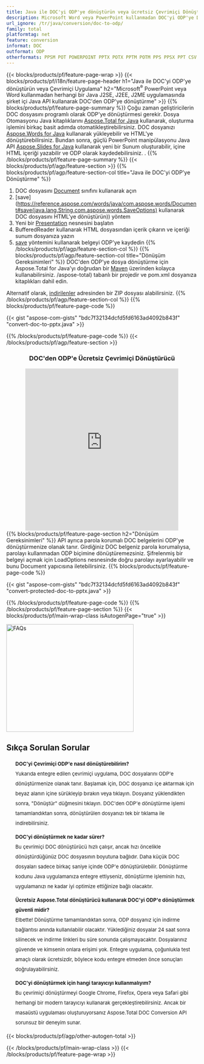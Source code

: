 ```yaml
---
title: Java ile DOC'yi ODP'ye dönüştürün veya ücretsiz Çevrimiçi Dönüştürücü ile 
description: Microsoft Word veya PowerPoint kullanmadan DOC'yi ODP'ye Dışa Aktarmak için Java API veya çevrimiçi. Kodu entegre etmeden önce ücretsiz DOC'den ODP'e çevrimiçi dönüştürücüyü hızlı bir şekilde test edin. 
url_ignore: /tr/java/conversion/doc-to-odp/
family: total
platformtag: net
feature: conversion
informat: DOC
outformat: ODP
otherformats: PPSM POT POWERPOINT PPTX POTX PPTM POTM PPS PPSX PPT CSV DIF FODS ODS SXC TSV XLAM XLTM EXCEL XLS XLSB XLSM XLSX XLT XLTM XLTX
---
```

{{< blocks/products/pf/feature-page-wrap >}}
{{< blocks/products/pf/i18n/feature-page-header h1="Java ile DOC'yi ODP'ye dönüştürün veya Çevrimiçi Uygulama" h2="Microsoft<sup>&reg;</sup> PowerPoint veya Word kullanmadan herhangi bir Java J2SE, J2EE, J2ME uygulamasında şirket içi Java API kullanarak DOC'den ODP'ye dönüştürme" >}}
{{% blocks/products/pf/feature-page-summary %}}
Çoğu zaman geliştiricilerin DOC dosyasını programlı olarak ODP'ye dönüştürmesi gerekir. Dosya Otomasyonu Java kitaplıklarını [Aspose.Total for Java](https://products.aspose.com/total/java/) kullanarak, oluşturma işlemini birkaç basit adımda otomatikleştirebilirsiniz. DOC dosyanızı [Aspose.Words for Java](https://products.aspose.com/words/java/) kullanarak yükleyebilir ve HTML'ye dönüştürebilirsiniz. Bundan sonra, güçlü PowerPoint manipülasyonu Java API [Aspose.Slides for Java](https://products.aspose.com/slides/java/) kullanarak yeni bir Sunum oluşturabilir, içine HTML içeriği yazabilir ve ODP olarak kaydedebilirsiniz. .
{{% /blocks/products/pf/feature-page-summary  %}}
{{< blocks/products/pf/agp/feature-section >}}
{{% blocks/products/pf/agp/feature-section-col title="Java ile DOC'yi ODP'ye Dönüştürme" %}}
1. DOC dosyasını [Document](https://reference.aspose.com/words/java/com.aspose.words/Document) sınıfını kullanarak açın
2. [save](https://reference.aspose.com/words/java/com.aspose.words/Document#save(java.lang.String,com.aspose.words.SaveOptions) kullanarak DOC dosyasını HTML'ye dönüştürün)) yöntem
3. Yeni bir [Presentation](https://reference.aspose.com/slides/java/com.aspose.slides/Presentation) nesnesini başlatın
5. BufferedReader kullanarak HTML dosyasından içerik çıkarın ve içeriği sunum dosyanıza yazın
6. [save](https://reference.aspose.com/slides/java/com.aspose.slides/Presentation#save-java.io.OutputStream-int-) yöntemini kullanarak belgeyi ODP'ye kaydedin
{{% /blocks/products/pf/agp/feature-section-col %}}
{{% blocks/products/pf/agp/feature-section-col title="Dönüşüm Gereksinimleri" %}}
DOC'den ODP'ye dosya dönüştürme için Aspose.Total for Java'yı doğrudan bir [Maven](https://repository.aspose.com/webapp/#/artifacts/browse/tree/General/repo/com/aspose) üzerinden kolayca kullanabilirsiniz. /aspose-total) tabanlı bir projedir ve pom.xml dosyanıza kitaplıkları dahil edin.

Alternatif olarak, [indirilenler](https://releases.aspose.com/total/java) adresinden bir ZIP dosyası alabilirsiniz.
{{% /blocks/products/pf/agp/feature-section-col %}}
{{% blocks/products/pf/feature-page-code %}}

{{< gist "aspose-com-gists" "bdc7f32134dcfd5fd6163ad4092b843f" "convert-doc-to-pptx.java" >}}


{{% /blocks/products/pf/feature-page-code %}}
{{< /blocks/products/pf/agp/feature-section >}}

<div class="container-fluid agp-content bg-white aboutfile box-1 vh100 section nopbtm">
<div class=container>
<div class=row>
<div class="demobox tc col-md-12 padding-0" align="center">

<h3>DOC'den ODP'e Ücretsiz Çevrimiçi Dönüştürücü</h3>

<iframe title="doc'dan odp'ye Çevrimiçi Dönüştürme Aracı" style="border: none; height: 426px;" scrolling="no" src="https://total-conversion-app-65z5r2lp.qa.k8s.dynabic.com/?to=odp&from=doc" id="child-iframe" width="80%"></iframe>

</div></div>
</div></div>
{{% blocks/products/pf/feature-page-section  h2="Dönüşüm Gereksinimleri" %}}
API ayrıca parola korumalı DOC belgelerini ODP'ye dönüştürmenize olanak tanır. Girdiğiniz DOC belgeniz parola korumalıysa, parolayı kullanmadan ODP biçimine dönüştüremezsiniz. Şifrelenmiş bir belgeyi açmak için LoadOptions nesnesinde doğru parolayı ayarlayabilir ve bunu Document yapıcısına iletebilirsiniz.  
{{% blocks/products/pf/feature-page-code %}}

{{< gist "aspose-com-gists" "bdc7f32134dcfd5fd6163ad4092b843f" "convert-protected-doc-to-pptx.java" >}}

{{% /blocks/products/pf/feature-page-code  %}}
{{% /blocks/products/pf/feature-page-section %}}
{{< blocks/products/pf/main-wrap-class isAutogenPage="true" >}}
<style>.howtolist li{margin-right: 0!important;line-height: 26px;position: relative;margin-bottom: 10px;font-size: 13px;list-style-type: none;}</style>
<div class="col-md-12 tl bg-gray-dark howtolist section">
  <a class="anchor" name="faqpage"></a>
  <div class="container tl dflex" itemscope="" itemtype="https://schema.org/FAQPage">
      <div class="col-md-4 howtosectiongfx">
          <img class="social-panel-hide-on-mobile" src="https://www.groupdocs.cloud/templates/brand/images/groupdocs/conversion/groupdocs_conversion-brand.png" alt="FAQs" width="335" height="283">
      </div>
      <div class="howtosection col-md-8">
          <div>
              <h2>Sıkça Sorulan Sorular</h2>
              <ul>
                  <li itemscope="" itemprop="mainEntity" itemtype="https://schema.org/Question">
                      <div>
                          <span itemprop="name"><b>DOC'yi Çevrimiçi ODP'e nasıl dönüştürebilirim?</b></span>
                      </div>
                      <div itemscope="" itemprop="acceptedAnswer" itemtype="https://schema.org/Answer">
                          <span itemprop="text">Yukarıda entegre edilen çevrimiçi uygulama, DOC dosyalarını ODP'e dönüştürmenize olanak tanır. Başlamak için, DOC dosyanızı içe aktarmak için beyaz alanın içine sürükleyip bırakın veya tıklayın. Dosyanız yüklendikten sonra, "Dönüştür" düğmesini tıklayın. DOC'den ODP'e dönüştürme işlemi tamamlandıktan sonra, dönüştürülen dosyanızı tek bir tıklama ile indirebilirsiniz.</span>
                      </div>
                  </li>
                  <li itemscope="" itemprop="mainEntity" itemtype="https://schema.org/Question">
                      <div>
                          <span itemprop="name"><b>DOC'yi dönüştürmek ne kadar sürer?</b></span>
                      </div>
                      <div itemscope="" itemprop="acceptedAnswer" itemtype="https://schema.org/Answer">
                          <span itemprop="text">Bu çevrimiçi DOC dönüştürücü hızlı çalışır, ancak hızı öncelikle dönüştürdüğünüz DOC dosyasının boyutuna bağlıdır. Daha küçük DOC dosyaları sadece birkaç saniye içinde ODP'e dönüştürülebilir. Dönüştürme kodunu Java uygulamanıza entegre ettiyseniz, dönüştürme işleminin hızı, uygulamanızı ne kadar iyi optimize ettiğinize bağlı olacaktır.</span>
                      </div>
                  </li>
                  <li itemscope="" itemprop="mainEntity" itemtype="https://schema.org/Question">
                      <div>
                          <span itemprop="name"><b>Ücretsiz Aspose.Total dönüştürücü kullanarak DOC'yi ODP'e dönüştürmek güvenli midir?</b></span>
                      </div>
                      <div itemscope="" itemprop="acceptedAnswer" itemtype="https://schema.org/Answer">
                          <span itemprop="text">Elbette! Dönüştürme tamamlandıktan sonra, ODP dosyanız için indirme bağlantısı anında kullanılabilir olacaktır. Yüklediğiniz dosyalar 24 saat sonra silinecek ve indirme linkleri bu süre sonunda çalışmayacaktır. Dosyalarınız güvende ve kimsenin onlara erişimi yok. Entegre uygulama, çoğunlukla test amaçlı olarak ücretsizdir, böylece kodu entegre etmeden önce sonuçları doğrulayabilirsiniz.</span>
                      </div>
                  </li>                 
                  <li itemscope="" itemprop="mainEntity" itemtype="https://schema.org/Question">
                      <div>
                          <span itemprop="name"><b>DOC'yi dönüştürmek için hangi tarayıcıyı kullanmalıyım?</b></span>
                      </div>
                      <div itemscope="" itemprop="acceptedAnswer" itemtype="https://schema.org/Answer">
                          <span itemprop="text">Bu çevrimiçi dönüştürmeyi Google Chrome, Firefox, Opera veya Safari gibi herhangi bir modern tarayıcıyı kullanarak gerçekleştirebilirsiniz. Ancak bir masaüstü uygulaması oluşturuyorsanız Aspose.Total DOC Conversion API sorunsuz bir deneyim sunar.</span>
                      </div>
                  </li>
              </ul>
          </div>
      </div>
  </div>
{{< blocks/products/pf/agp/other-autogen-total >}}
 
{{< /blocks/products/pf/main-wrap-class >}}
{{< /blocks/products/pf/feature-page-wrap >}}